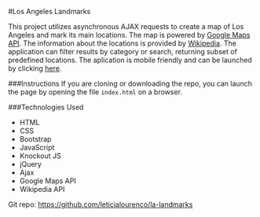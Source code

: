 #Los Angeles Landmarks

This project utilizes asynchronous AJAX requests to create a map of Los Angeles and mark its main locations. The map is powered by [Google Maps API](https://developers.google.com/maps/). The information about the locations is provided by [Wikipedia](https://www.wikipedia.org/). The application can filter results by category or search, returning subset of predefined locations. The aplication is mobile friendly and can be launched by clicking [here](http://leticialourenco.github.io/la-landmarks/).

###Instructions
If you are cloning or downloading the repo, you can launch the page by opening the file `index.html` on a browser.

###Technologies Used

* HTML
* CSS
* Bootstrap
* JavaScript
* Knockout JS
* jQuery
* Ajax
* Google Maps API
* Wikipedia API
 
Git repo: https://github.com/leticialourenco/la-landmarks